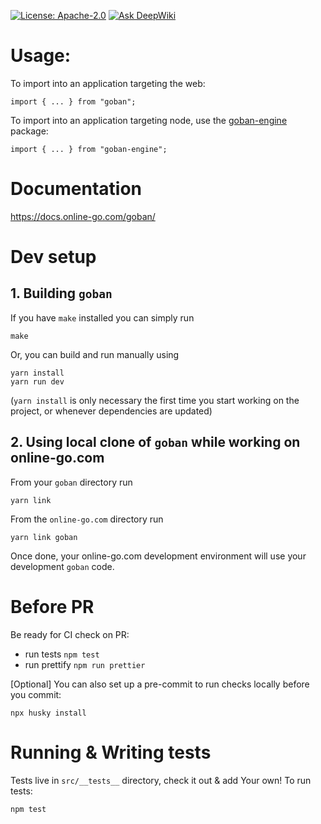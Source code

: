[![License: Apache-2.0](https://img.shields.io/badge/License-Apache%202.0-blue.svg)](https://opensource.org/licenses/Apache-2.0)
[![Ask DeepWiki](https://deepwiki.com/badge.svg)](https://deepwiki.com/online-go/goban)

# Usage:

To import into an application targeting the web:

```
import { ... } from "goban";
```

To import into an application targeting node, use the [goban-engine](https://www.npmjs.com/package/goban-engine) package:

```
import { ... } from "goban-engine";
```

# Documentation

https://docs.online-go.com/goban/

# Dev setup

## 1. Building `goban`

If you have `make` installed you can simply run

```
make
```

Or, you can build and run manually using

```
yarn install
yarn run dev
```

(`yarn install` is only necessary the first time you start working on the project,
or whenever dependencies are updated)

## 2. Using local clone of `goban` while working on online-go.com

From your `goban` directory run

`yarn link`

From the `online-go.com` directory run

`yarn link goban`

Once done, your online-go.com development environment will use your development
`goban` code.

# Before PR

Be ready for CI check on PR:

-   run tests `npm test`
-   run prettify `npm run prettier`

[Optional] You can also set up a pre-commit to run checks locally before you commit:

```
npx husky install
```

# Running & Writing tests

Tests live in `src/__tests__` directory, check it out & add Your own!
To run tests:

```
npm test
```
